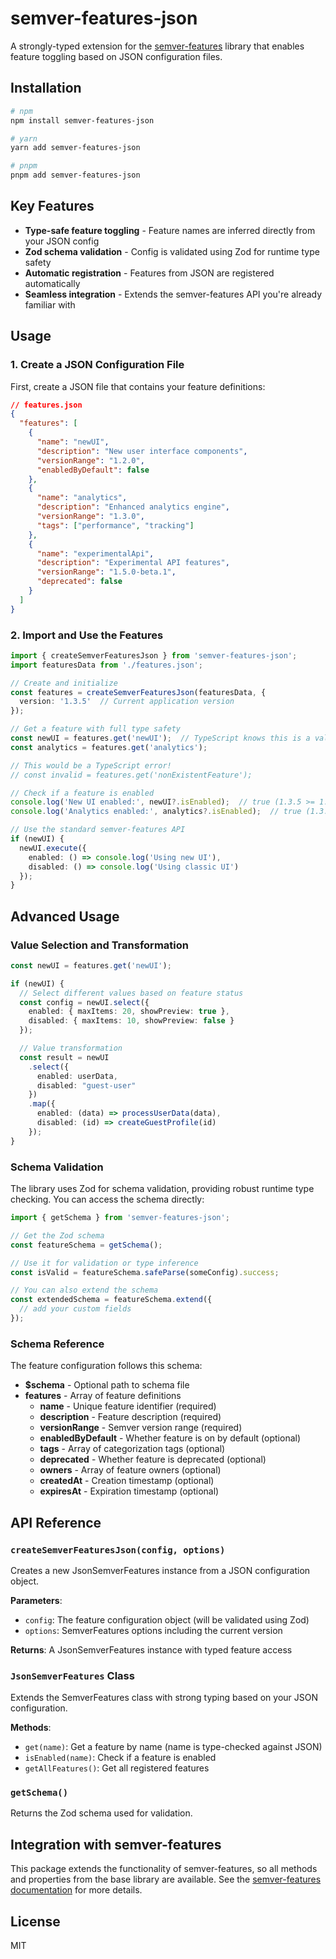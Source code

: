 # semver-features-json

A strongly-typed extension for the [semver-features](https://github.com/SQReder/semver-features) library that enables feature toggling based on JSON configuration files.

## Installation

```bash
# npm
npm install semver-features-json

# yarn
yarn add semver-features-json

# pnpm
pnpm add semver-features-json
```

## Key Features

- **Type-safe feature toggling** - Feature names are inferred directly from your JSON config
- **Zod schema validation** - Config is validated using Zod for runtime type safety
- **Automatic registration** - Features from JSON are registered automatically
- **Seamless integration** - Extends the semver-features API you're already familiar with

## Usage

### 1. Create a JSON Configuration File

First, create a JSON file that contains your feature definitions:

```json
// features.json
{
  "features": [
    {
      "name": "newUI",
      "description": "New user interface components",
      "versionRange": "1.2.0",
      "enabledByDefault": false
    },
    {
      "name": "analytics",
      "description": "Enhanced analytics engine",
      "versionRange": "1.3.0",
      "tags": ["performance", "tracking"]
    },
    {
      "name": "experimentalApi",
      "description": "Experimental API features",
      "versionRange": "1.5.0-beta.1",
      "deprecated": false
    }
  ]
}
```

### 2. Import and Use the Features

```typescript
import { createSemverFeaturesJson } from 'semver-features-json';
import featuresData from './features.json';

// Create and initialize
const features = createSemverFeaturesJson(featuresData, { 
  version: '1.3.5'  // Current application version
});

// Get a feature with full type safety
const newUI = features.get('newUI');  // TypeScript knows this is a valid feature name
const analytics = features.get('analytics');

// This would be a TypeScript error!
// const invalid = features.get('nonExistentFeature');

// Check if a feature is enabled
console.log('New UI enabled:', newUI?.isEnabled);  // true (1.3.5 >= 1.2.0)
console.log('Analytics enabled:', analytics?.isEnabled);  // true (1.3.5 >= 1.3.0)

// Use the standard semver-features API
if (newUI) {
  newUI.execute({
    enabled: () => console.log('Using new UI'),
    disabled: () => console.log('Using classic UI')
  });
}
```

## Advanced Usage

### Value Selection and Transformation

```typescript
const newUI = features.get('newUI');

if (newUI) {
  // Select different values based on feature status
  const config = newUI.select({
    enabled: { maxItems: 20, showPreview: true },
    disabled: { maxItems: 10, showPreview: false }
  });

  // Value transformation
  const result = newUI
    .select({ 
      enabled: userData,
      disabled: "guest-user"
    })
    .map({ 
      enabled: (data) => processUserData(data),
      disabled: (id) => createGuestProfile(id)
    });
}
```

### Schema Validation

The library uses Zod for schema validation, providing robust runtime type checking. You can access the schema directly:

```typescript
import { getSchema } from 'semver-features-json';

// Get the Zod schema
const featureSchema = getSchema();

// Use it for validation or type inference
const isValid = featureSchema.safeParse(someConfig).success;

// You can also extend the schema
const extendedSchema = featureSchema.extend({
  // add your custom fields
});
```

### Schema Reference

The feature configuration follows this schema:

- **$schema** - Optional path to schema file
- **features** - Array of feature definitions
  - **name** - Unique feature identifier (required)
  - **description** - Feature description (required)
  - **versionRange** - Semver version range (required)
  - **enabledByDefault** - Whether feature is on by default (optional)
  - **tags** - Array of categorization tags (optional)
  - **deprecated** - Whether feature is deprecated (optional)
  - **owners** - Array of feature owners (optional)
  - **createdAt** - Creation timestamp (optional)
  - **expiresAt** - Expiration timestamp (optional)

## API Reference

### `createSemverFeaturesJson(config, options)`

Creates a new JsonSemverFeatures instance from a JSON configuration object.

**Parameters**:
- `config`: The feature configuration object (will be validated using Zod)
- `options`: SemverFeatures options including the current version

**Returns**: A JsonSemverFeatures instance with typed feature access

### `JsonSemverFeatures` Class

Extends the SemverFeatures class with strong typing based on your JSON configuration.

**Methods**:
- `get(name)`: Get a feature by name (name is type-checked against JSON)
- `isEnabled(name)`: Check if a feature is enabled
- `getAllFeatures()`: Get all registered features

### `getSchema()`

Returns the Zod schema used for validation.

## Integration with semver-features

This package extends the functionality of semver-features, so all methods and properties from the base library are available. See the [semver-features documentation](https://github.com/SQReder/semver-features) for more details.

## License

MIT
